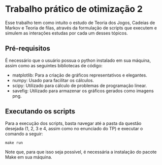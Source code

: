 # Trabalho prático de otimização 2

Esse trabalho tem como intuito o estudo de Teoria dos Jogos, Cadeias de Markov e Teoria de filas, através da formulação de scripts que executem e simulem as interações estudas por cada um desses tópicos.

## Pré-requisitos
É necessário que o usuário possua o python instalado em sua máquina, assim como as seguintes bibliotecas de código:

- matplotlib: Para a criação de gráficos representativos e elegantes.
- numpy: Usado para facilitar os cálculos.
- scipy: Utilizado para cálculo de problemas de programação linear.
- savefig: Utilizado para armazenar os gráficos gerados como imagens png.

## Executando os scripts
Para a execução dos scripts, basta navegar até a pasta da questão desejada (1, 2, 3 e 4, assim como no enunciado do TP) e executar o comando a seguir:

```
make run
```

Note que, para que isso seja possível, é necessária a instalação do pacote Make em sua máquina.